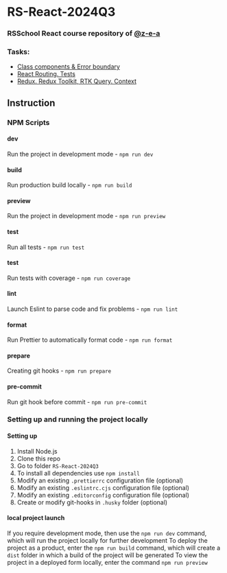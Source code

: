 # RS-React-2024Q3

### RSSchool React course repository of [@z-e-a](https://z-e-a.github.io/rsschool-cv/)


### Tasks:

- [Class components & Error boundary](https://github.com/rolling-scopes-school/tasks/blob/master/react/modules/tasks/class-components.md "https://github.com/rolling-scopes-school/tasks/blob/master/react/modules/tasks/class-components.md")
- [React Routing. Tests](https://github.com/rolling-scopes-school/tasks/blob/master/react/modules/tasks/routing.md "https://github.com/rolling-scopes-school/tasks/blob/master/react/modules/tasks/routing.md")
- [Redux. Redux Toolkit, RTK Query. Context](https://github.com/rolling-scopes-school/tasks/blob/master/react/modules/tasks/redux.md "https://github.com/rolling-scopes-school/tasks/blob/master/react/modules/tasks/redux.md")


## Instruction

### NPM Scripts

#### dev

Run the project in development mode - `npm run dev`

#### build

Run production build locally - `npm run build`

#### preview

Run the project in development mode - `npm run preview`

#### test

Run all tests - `npm run test`

#### test

Run tests with coverage - `npm run coverage`

#### lint

Launch Eslint to parse code and fix problems - `npm run lint`

#### format

Run Prettier to automatically format code - `npm run format`

#### prepare

Creating git hooks - `npm run prepare`

#### pre-commit

Run git hook before commit - `npm run pre-commit`

### Setting up and running the project locally

#### Setting up

1. Install Node.js
2. Clone this repo
3. Go to folder `RS-React-2024Q3`
4. To install all dependencies use `npm install`
5. Modify an existing `.prettierrc` configuration file (optional)
6. Modify an existing `.eslintrc.cjs` configuration file (optional)
7. Modify an existing `.editorconfig` configuration file (optional)
8. Create or modify git-hooks in `.husky` folder (optional)

#### local project launch

If you require development mode, then use the `npm run dev` command, which will run the project locally for further development
To deploy the project as a product, enter the `npm run build` command, which will create a `dist` folder in which a build of the project will be generated
To view the project in a deployed form locally, enter the command `npm run preview`
